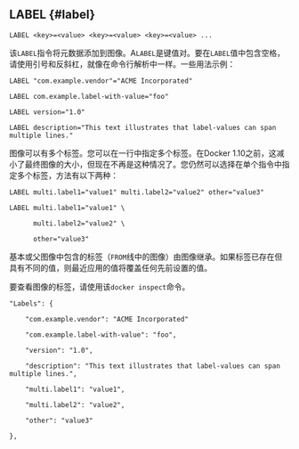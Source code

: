 ## LABEL {#label}

`LABEL <key>=<value> <key>=<value> <key>=<value> ...`

该`LABEL`指令将元数据添加到图像。A`LABEL`是键值对。要在`LABEL`值中包含空格，请使用引号和反斜杠，就像在命令行解析中一样。一些用法示例：

```
LABEL "com.example.vendor"="ACME Incorporated"

LABEL com.example.label-with-value="foo"

LABEL version="1.0"

LABEL description="This text illustrates that label-values can span multiple lines."
```

图像可以有多个标签。您可以在一行中指定多个标签。在Docker 1.10之前，这减小了最终图像的大小，但现在不再是这种情况了。您仍然可以选择在单个指令中指定多个标签，方法有以下两种：

```
LABEL multi.label1="value1" multi.label2="value2" other="value3"
```

```
LABEL multi.label1="value1" \

      multi.label2="value2" \

      other="value3"
```

基本或父图像中包含的标签（`FROM`线中的图像）由图像继承。如果标签已存在但具有不同的值，则最近应用的值将覆盖任何先前设置的值。

要查看图像的标签，请使用该`docker inspect`命令。

```
"Labels": {

    "com.example.vendor": "ACME Incorporated"

    "com.example.label-with-value": "foo",

    "version": "1.0",

    "description": "This text illustrates that label-values can span multiple lines.",

    "multi.label1": "value1",

    "multi.label2": "value2",

    "other": "value3"

},
```



